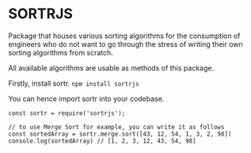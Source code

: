 # SORTRJS

Package that houses various sorting algorithms for the consumption of engineers who do not want to go through the stress of writing their own sorting algorithms from scratch.

All available algorithms are usable as methods of this package.

Firstly, install sortr. `npm install sortrjs`

You can hence import sortr into your codebase.

```
const sortr = require('sortrjs');

// to use Merge Sort for example, you can write it as follows
const sortedArray = sortr.merge.sort([43, 12, 54, 1, 3, 2, 98])
console.log(sortedArray) // [1, 2, 3, 12, 43, 54, 98]
```

